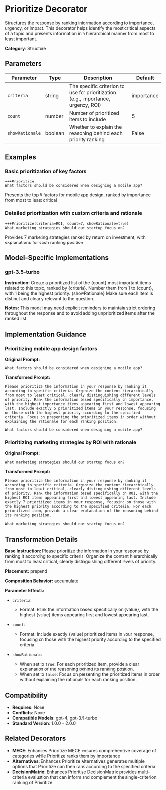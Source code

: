 # Prioritize Decorator

Structures the response by ranking information according to importance, urgency, or impact. This decorator helps identify the most critical aspects of a topic and presents information in a hierarchical manner from most to least important.

**Category**: Structure

## Parameters

| Parameter | Type | Description | Default |
|-----------|------|-------------|--------|
| `criteria` | string | The specific criterion to use for prioritization (e.g., importance, urgency, ROI) | importance |
| `count` | number | Number of prioritized items to include | 5 |
| `showRationale` | boolean | Whether to explain the reasoning behind each priority ranking | False |

## Examples

### Basic prioritization of key factors

```
+++Prioritize
What factors should be considered when designing a mobile app?
```

Presents the top 5 factors for mobile app design, ranked by importance from most to least critical

### Detailed prioritization with custom criteria and rationale

```
+++Prioritize(criteria=ROI, count=7, showRationale=true)
What marketing strategies should our startup focus on?
```

Provides 7 marketing strategies ranked by return on investment, with explanations for each ranking position

## Model-Specific Implementations

### gpt-3.5-turbo

**Instruction:** Create a prioritized list of the {count} most important items related to this topic, ranked by {criteria}. Number them from 1 to {count}, with 1 being the highest priority. {showRationale} Make sure each item is distinct and clearly relevant to the question.

**Notes:** This model may need explicit reminders to maintain strict ordering throughout the response and to avoid adding unprioritized items after the ranked list


## Implementation Guidance

### Prioritizing mobile app design factors

**Original Prompt:**
```
What factors should be considered when designing a mobile app?
```

**Transformed Prompt:**
```
Please prioritize the information in your response by ranking it according to specific criteria. Organize the content hierarchically from most to least critical, clearly distinguishing different levels of priority. Rank the information based specifically on importance, with the highest importance items appearing first and lowest appearing last. Include exactly 5 prioritized items in your response, focusing on those with the highest priority according to the specified criteria. Focus on presenting the prioritized items in order without explaining the rationale for each ranking position.

What factors should be considered when designing a mobile app?
```

### Prioritizing marketing strategies by ROI with rationale

**Original Prompt:**
```
What marketing strategies should our startup focus on?
```

**Transformed Prompt:**
```
Please prioritize the information in your response by ranking it according to specific criteria. Organize the content hierarchically from most to least critical, clearly distinguishing different levels of priority. Rank the information based specifically on ROI, with the highest ROI items appearing first and lowest appearing last. Include exactly 7 prioritized items in your response, focusing on those with the highest priority according to the specified criteria. For each prioritized item, provide a clear explanation of the reasoning behind its ranking position.

What marketing strategies should our startup focus on?
```

## Transformation Details

**Base Instruction:** Please prioritize the information in your response by ranking it according to specific criteria. Organize the content hierarchically from most to least critical, clearly distinguishing different levels of priority.

**Placement:** prepend

**Composition Behavior:** accumulate

**Parameter Effects:**

- `criteria`:
  - Format: Rank the information based specifically on {value}, with the highest {value} items appearing first and lowest appearing last.

- `count`:
  - Format: Include exactly {value} prioritized items in your response, focusing on those with the highest priority according to the specified criteria.

- `showRationale`:
  - When set to `true`: For each prioritized item, provide a clear explanation of the reasoning behind its ranking position.
  - When set to `false`: Focus on presenting the prioritized items in order without explaining the rationale for each ranking position.

## Compatibility

- **Requires**: None
- **Conflicts**: None
- **Compatible Models**: gpt-4, gpt-3.5-turbo
- **Standard Version**: 1.0.0 - 2.0.0

## Related Decorators

- **MECE**: Enhances Prioritize MECE ensures comprehensive coverage of categories while Prioritize ranks them by importance
- **Alternatives**: Enhances Prioritize Alternatives generates multiple options that Prioritize can then rank according to the specified criteria
- **DecisionMatrix**: Enhances Prioritize DecisionMatrix provides multi-criteria evaluation that can inform and complement the single-criterion ranking of Prioritize
